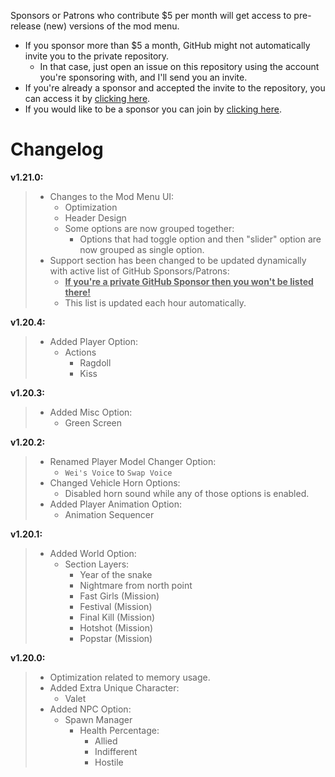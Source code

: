 Sponsors or Patrons who contribute $5 per month will get access to pre-release (new) versions of the mod menu. 
- If you sponsor more than $5 a month, GitHub might not automatically invite you to the private repository. 
  - In that case, just open an issue on this repository using the account you're sponsoring with, and I'll send you an invite.
- If you're already a sponsor and accepted the invite to the repository, you can access it by [clicking here](https://github.com/sneakyevil-org/SD-ModMenuSponsor).
- If you would like to be a sponsor you can join by [clicking here](https://github.com/sponsors/sneakyevil).

# Changelog

__v1.21.0:__
> - Changes to the Mod Menu UI:
>     - Optimization
>     - Header Design
>     - Some options are now grouped together:
>         - Options that had toggle option and then "slider" option are now grouped as single option.
> - Support section has been changed to be updated dynamically with active list of GitHub Sponsors/Patrons:
>     - <ins>**If you're a private GitHub Sponsor then you won't be listed there!**</ins>
>     - This list is updated each hour automatically.

__v1.20.4:__
> - Added Player Option:
>     - Actions
>         - Ragdoll
>         - Kiss

__v1.20.3:__
> - Added Misc Option:
>     - Green Screen 

__v1.20.2:__
> - Renamed Player Model Changer Option:
>     - `Wei's Voice`  to `Swap Voice`
> - Changed Vehicle Horn Options:
>     - Disabled horn sound while any of those options is enabled. 
> - Added Player Animation Option:
>     - Animation Sequencer

__v1.20.1:__
> - Added World Option:
>     - Section Layers:
>         - Year of the snake
>         - Nightmare from north point
>         - Fast Girls (Mission)
>         - Festival (Mission)
>         - Final Kill (Mission)
>         - Hotshot (Mission)
>         - Popstar (Mission)

__v1.20.0:__
> - Optimization related to memory usage.
> - Added Extra Unique Character:
>     - Valet
> - Added NPC Option:
>     - Spawn Manager
>         -  Health Percentage:
>             - Allied
>             - Indifferent
>             - Hostile
